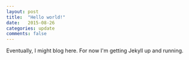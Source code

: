 ```yaml
---
layout: post
title:  "Hello world!"
date:   2015-08-26
categories: update
comments: false
---
```


Eventually, I might blog here. For now I'm getting Jekyll up and running.
